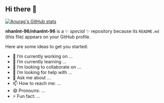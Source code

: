 ## Hi there 👋

[![Anurag's GitHub stats](https://github-readme-stats.vercel.app/api?username=nhanlnt-96)](https://github.com/anuraghazra/github-readme-stats)

**nhanlnt-96/nhanlnt-96** is a ✨ _special_ ✨ repository because its `README.md` (this file) appears on your GitHub profile.

Here are some ideas to get you started:

- 🔭 I’m currently working on ...
- 🌱 I’m currently learning ...
- 👯 I’m looking to collaborate on ...
- 🤔 I’m looking for help with ...
- 💬 Ask me about ...
- 📫 How to reach me: ...
- 😄 Pronouns: ...
- ⚡ Fun fact: ...
